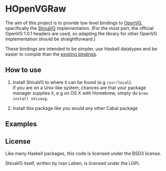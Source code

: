 # HOpenVGRaw

The aim of this project is to provide low level bindings to [OpenVG](http://www.khronos.org/openvg/), specifically the [ShivaVG](http://sourceforge.net/projects/shivavg/) implementation. (For the most part, the official OpenVG 1.0.1 headers are used, so adapting the library for other OpenVG implementation should be straightforward.)

These bindings are intended to be simpler, use Haskell datatypes and be easier to compile than the [existing bindings](http://hackage.haskell.org/package/OpenVGRaw). 

## How to use
1. Install ShivaVG to where it can be found (e.g `/usr/local`). <br>
If you are on a Unix-like system, chances are that your package manager supplies it, e.g on OS X with Homebrew, simply do `brew install shivavg`.

2. Install this package like you would any other Cabal package

## Examples


## License
Like many Haskell packages, this code is licensed under the BSD3 license. 

ShivaVG itself, written by Ivan Leben, is licensed under the LGPL